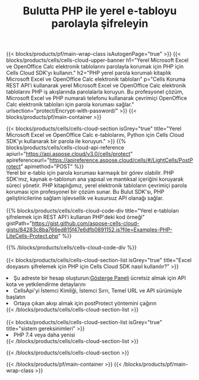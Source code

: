 ﻿---
title: Bulutta PHP ile yerel e-tabloyu parolayla şifreleyin
description:  Microsoft Excel'i Korumak için Bulut API'leri ve SDK'lar ve PHP ile OpenOffice Calc. PHP için Cells Bulut API SDK'sı ile yerel e-tabloları şifreyle şifreleyin.
---
{{< blocks/products/pf/main-wrap-class isAutogenPage="true" >}}
{{< blocks/products/cells/cells-cloud-upper-banner h1="Yerel Microsoft Excel ve OpenOffice Calc elektronik tablolarını parolayla korumak için PHP için Cells Cloud SDK\'yı kullanın." h2="PHP yerel parola korumalı kitaplık Microsoft Excel ve OpenOffice Calc elektronik tabloları" p="Cells Koruma REST API\'i kullanarak yerel Microsoft Excel ve OpenOffice Calc elektronik tablolarını PHP iş akışlarında parolalarla koruyun. Bu profesyonel çözüm, Microsoft Excel ve PHP numaralı telefonu kullanarak çevrimiçi OpenOffice Calc elektronik tabloları için parola koruması sağlar." urlsection="protect/Encrypt-with-password/" >}}
{{< blocks/products/pf/main-container >}}

{{< blocks/products/cells/cells-cloud-section isGrey="true" title="Yerel Microsoft Excel ve OpenOffice Calc e-tablolarını, Python için Cells Cloud SDK\'yı kullanarak bir parola ile koruyun." >}}
{{% blocks/products/cells/cells-cloud-api-reference apiurl="https://api.aspose.cloud/v3.0/cells/protect" apireferenceurl="https://apireference.aspose.cloud/cells/#/LightCells/PostProtect" apimethod="POST" %}}
<br/>
Yerel bir e-tablo için parola koruması karmaşık bir görev olabilir. PHP SDK'mız, kaynak e-tablonun ana yapısal ve mantıksal içeriğini koruyarak süreci yönetir. PHP kitaplığımız, yerel elektronik tabloların çevrimiçi parola koruması için profesyonel bir çözüm sunar. Bu Bulut SDK'sı, PHP geliştiricilerine sağlam işlevsellik ve kusursuz API olanağı sağlar.
<br/>
<br/>
{{% blocks/products/cells/cells-cloud-code-div title="Yerel e-tabloları şifrelemek için REST API\'i kullanan PHP\'deki kod örneği" gistPath="https://gist.github.com/aspose-cells-cloud-gists/84283c8ba766ed815f47e6dfb0891152.js?file=Examples-PHP-LiteCells-Protect.php" %}}
  
{{% /blocks/products/cells/cells-cloud-code-div %}}
<br/>
<br/>
{{< blocks/products/cells/cells-cloud-section-list isGrey="true" title="Excel dosyasını şifrelemek için PHP için Cells Cloud SDK nasıl kullanılır?" >}}
<li> Şu adreste bir hesap oluşturun:<a href="https://dashboard.aspose.cloud/">Gösterge Paneli</a> ücretsiz almak için API kota ve yetkilendirme detaylarını</li>
<li>CellsApi'yi İstemci Kimliği, İstemci Sırrı, Temel URL ve API sürümüyle başlatın</li>
<li>Ortaya çıkan akışı almak için postProtect yöntemini çağırın</li>
{{< /blocks/products/cells/cells-cloud-section-list >}}
<br/>
<br/>
{{< blocks/products/cells/cells-cloud-section-list isGrey="true" title="sistem gereksinimleri" >}}
<li>PHP 7.4 veya daha yenisi</li>
{{< /blocks/products/cells/cells-cloud-section-list >}}

{{< /blocks/products/cells/cells-cloud-section >}}

{{< /blocks/products/pf/main-container >}}
{{< /blocks/products/pf/main-wrap-class >}}
